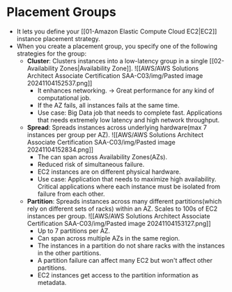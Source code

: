 # Placement Groups
- It lets you define your [[01-Amazon Elastic Compute Cloud EC2|EC2]] instance placement strategy.
- When you create a placement group, you specify one of the following strategies for the group:
	- **Cluster**: Clusters instances into a low-latency group in a single [[02-Availability Zones|Availability Zone]].
		![[AWS/AWS Solutions Architect Associate Certification SAA-C03/img/Pasted image 20241104152537.png]]
		- It enhances networking. -> Great performance for any kind of computational job.
		- If the AZ fails, all instances fails at the same time.
		- Use case: Big Data job that needs to complete fast. Applications that needs extremely low latency and high network throughput.
	- **Spread**: Spreads instances across underlying hardware(max 7 instances per group per AZ).
		![[AWS/AWS Solutions Architect Associate Certification SAA-C03/img/Pasted image 20241104152834.png]]
		- The can span across Availability Zones(AZs).
		- Reduced risk of simultaneous failure.
		- EC2 instances are on different physical hardware.
		- Use case: Application that needs to maximize high availability. Critical applications where each instance must be isolated from failure from each other.
	- **Partition**: Spreads instances across many different partitions(which rely on different sets of racks) within an AZ. Scales to 100s of EC2 instances per group.
		![[AWS/AWS Solutions Architect Associate Certification SAA-C03/img/Pasted image 20241104153127.png]]
		- Up to 7 partitions per AZ.
		- Can span across multiple AZs in the same region.
		- The instances in a partition do not share racks with the instances in the other partitions.
		- A partition failure can affect many EC2 but won't affect other partitions.
		- EC2 instances get access to the partition information as metadata.